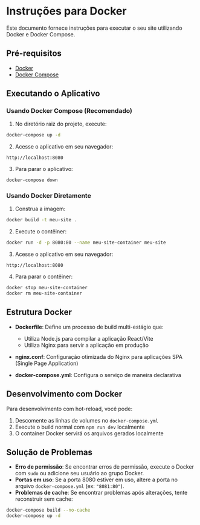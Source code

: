 # Instruções para Docker

Este documento fornece instruções para executar o seu site utilizando Docker e Docker Compose.

## Pré-requisitos

- [Docker](https://docs.docker.com/get-docker/)
- [Docker Compose](https://docs.docker.com/compose/install/)

## Executando o Aplicativo

### Usando Docker Compose (Recomendado)

1. No diretório raiz do projeto, execute:

```bash
docker-compose up -d
```

2. Acesse o aplicativo em seu navegador:

```
http://localhost:8080
```

3. Para parar o aplicativo:

```bash
docker-compose down
```

### Usando Docker Diretamente

1. Construa a imagem:

```bash
docker build -t meu-site .
```

2. Execute o contêiner:

```bash
docker run -d -p 8080:80 --name meu-site-container meu-site
```

3. Acesse o aplicativo em seu navegador:

```
http://localhost:8080
```

4. Para parar o contêiner:

```bash
docker stop meu-site-container
docker rm meu-site-container
```

## Estrutura Docker

- **Dockerfile**: Define um processo de build multi-estágio que:
  - Utiliza Node.js para compilar a aplicação React/Vite
  - Utiliza Nginx para servir a aplicação em produção

- **nginx.conf**: Configuração otimizada do Nginx para aplicações SPA (Single Page Application)

- **docker-compose.yml**: Configura o serviço de maneira declarativa

## Desenvolvimento com Docker

Para desenvolvimento com hot-reload, você pode:

1. Descomente as linhas de volumes no `docker-compose.yml`
2. Execute o build normal com `npm run dev` localmente
3. O container Docker servirá os arquivos gerados localmente

## Solução de Problemas

- **Erro de permissão**: Se encontrar erros de permissão, execute o Docker com `sudo` ou adicione seu usuário ao grupo Docker.
- **Portas em uso**: Se a porta 8080 estiver em uso, altere a porta no arquivo `docker-compose.yml` (ex: `"8081:80"`).
- **Problemas de cache**: Se encontrar problemas após alterações, tente reconstruir sem cache:

```bash
docker-compose build --no-cache
docker-compose up -d
``` 